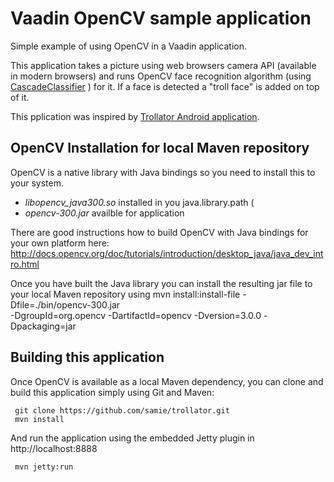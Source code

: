 # Vaadin OpenCV sample application
Simple example of using OpenCV in a Vaadin application.

This application takes a picture using web browsers camera API (available  in modern browsers) 
and runs OpenCV face recognition algorithm (using [CascadeClassifier](http://docs.opencv.org/java/org/opencv/objdetect/CascadeClassifier.html) ) for it. If a face is detected a "troll face" is added 
on top of it.

This pplication was inspired by [Trollator Android application](https://play.google.com/store/apps/details?id=com.fredagapps.android.trollator).

OpenCV Installation for local Maven repository
---
OpenCV is a native library with Java bindings so you need to install this to your system.
 - *libopencv_java300.so* installed in you java.library.path (
 - *opencv-300.jar* availble for application

There are good instructions how to build OpenCV with Java bindings for your own platform here: http://docs.opencv.org/doc/tutorials/introduction/desktop_java/java_dev_intro.html

Once you have built the Java library you can install the resulting jar file to your local Maven repository using
     mvn install:install-file -Dfile=./bin/opencv-300.jar \
     -DgroupId=org.opencv  -DartifactId=opencv -Dversion=3.0.0 -Dpackaging=jar


Building this application
----
Once OpenCV is available as a local Maven dependency, you can clone and build this application simply using Git and Maven:

     git clone https://github.com/samie/trollator.git
     mvn install

And run the application using the embedded Jetty plugin in http://localhost:8888

     mvn jetty:run
  
